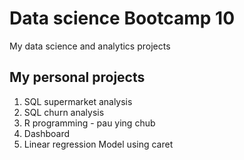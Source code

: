 # Data science Bootcamp 10 
My data science and analytics projects

## My personal projects

1. SQL supermarket analysis
2. SQL churn analysis
3. R programming - pau ying chub
4. Dashboard
5. Linear regression Model using caret 
